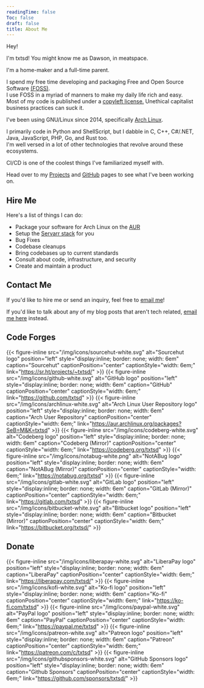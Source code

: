 ```yaml
---
readingTime: false
Toc: false
draft: false
title: About Me
---
```



Hey!

I'm txtsd! You might know me as Dawson, in meatspace.

I'm a home-maker and a full-time parent.

I spend my free time developing and packaging Free and Open Source Software [(FOSS)](https://www.gnu.org/philosophy/free-sw.html).  
I use FOSS in a myriad of manners to make my daily life rich and easy.  
Most of my code is published under a [copyleft license.](https://en.wikipedia.org/wiki/Copyleft)
Unethical capitalist business practices can suck it.

I've been using GNU/Linux since 2014, specifically [Arch Linux](https://archlinux.org/).

I primarily code in Python and ShellScript, but I dabble in C, C++, C#/.NET, Java, JavaScript, PHP, Go, and Rust too.  
I'm well versed in a lot of other technologies that revolve around these ecosystems.

CI/CD is one of the coolest things I've familiarized myself with.

Head over to my [Projects](/projects) and [GitHub](https://github.com/txtsd) pages to see what I've been working on.

## Hire Me

Here's a list of things I can do:

* Package your software for Arch Linux on the [AUR](https://aur.archlinux.org)
* Setup the [Servarr stack](https://wiki.servarr.com) for you
* Bug Fixes
* Codebase cleanups
* Bring codebases up to current standards
* Consult about code, infrastructure, and security
* Create and maintain a product

## Contact Me

If you'd like to hire me or send an inquiry, feel free to [email me](mailto:txtsd@ihavea.quest)!

If you'd like to talk about any of my blog posts that aren't tech related, [email me here](mailto:dawson@ihavea.quest) instead.

## Code Forges

{{< figure-inline src="/img/icons/sourcehut-white.svg" alt="Sourcehut logo" position="left" style="display:inline; border: none; width: 6em" caption="Sourcehut" captionPosition="center" captionStyle="width: 6em;" link="https://sr.ht/projects/~txtsd/" >}}
{{< figure-inline src="/img/icons/github-white.svg" alt="GitHub logo" position="left" style="display:inline; border: none; width: 6em" caption="GitHub" captionPosition="center" captionStyle="width: 6em;" link="https://github.com/txtsd" >}}
{{< figure-inline src="/img/icons/archlinux-white.svg" alt="Arch Linux User Repository logo" position="left" style="display:inline; border: none; width: 6em" caption="Arch User Repository" captionPosition="center" captionStyle="width: 6em;" link="https://aur.archlinux.org/packages?SeB=M&K=txtsd" >}}
{{< figure-inline src="/img/icons/codeberg-white.svg" alt="Codeberg logo" position="left" style="display:inline; border: none; width: 6em" caption="Codeberg (Mirror)" captionPosition="center" captionStyle="width: 6em;" link="https://codeberg.org/txtsd" >}}
{{< figure-inline src="/img/icons/notabug-white.png" alt="NotABug logo" position="left" style="display:inline; border: none; width: 6em" caption="NotABug (Mirror)" captionPosition="center" captionStyle="width: 6em;" link="https://notabug.org/txtsd" >}}
{{< figure-inline src="/img/icons/gitlab-white.svg" alt="GitLab logo" position="left" style="display:inline; border: none; width: 6em" caption="GitLab (Mirror)" captionPosition="center" captionStyle="width: 6em;" link="https://gitlab.com/txtsd" >}}
{{< figure-inline src="/img/icons/bitbucket-white.svg" alt="Bitbucket logo" position="left" style="display:inline; border: none; width: 6em" caption="Bitbucket (Mirror)" captionPosition="center" captionStyle="width: 6em;" link="https://bitbucket.org/txtsd/" >}}


## Donate

{{< figure-inline src="/img/icons/liberapay-white.svg" alt="LiberaPay logo" position="left" style="display:inline; border: none; width: 6em" caption="LiberaPay" captionPosition="center" captionStyle="width: 6em;" link="https://liberapay.com/txtsd/" >}}
{{< figure-inline src="/img/icons/kofi-white.svg" alt="Ko-fi logo" position="left" style="display:inline; border: none; width: 6em" caption="Ko-fi" captionPosition="center" captionStyle="width: 6em;" link="https://ko-fi.com/txtsd" >}}
{{< figure-inline src="/img/icons/paypal-white.svg" alt="PayPal logo" position="left" style="display:inline; border: none; width: 6em" caption="PayPal" captionPosition="center" captionStyle="width: 6em;" link="https://paypal.me/txtsd" >}}
{{< figure-inline src="/img/icons/patreon-white.svg" alt="Patreon logo" position="left" style="display:inline; border: none; width: 6em" caption="Patreon" captionPosition="center" captionStyle="width: 6em;" link="https://patreon.com/c/txtsd" >}}
{{< figure-inline src="/img/icons/githubsponsors-white.svg" alt="GitHub Sponsors logo" position="left" style="display:inline; border: none; width: 6em" caption="Github Sponsors" captionPosition="center" captionStyle="width: 6em;" link="https://github.com/sponsors/txtsd/" >}}
